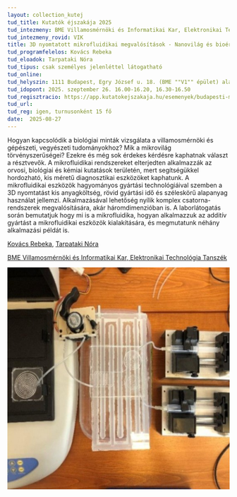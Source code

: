 ```yaml
---
layout: collection_kutej
tud_title: Kutatók éjszakája 2025
tud_intezmeny: BME Villamosmérnöki és Informatikai Kar, Elektronikai Technológia Tanszék
tud_intezmeny_rovid: VIK
title: 3D nyomtatott mikrofluidikai megvalósítások - Nanovilág és bioérzékelők
tud_programfelelos: Kovács Rebeka
tud_eloadok: Tarpataki Nóra
tud_tipus: csak személyes jelenléttel látogatható
tud_online: 
tud_helyszin: 1111 Budapest, Egry József u. 18. (BME ""V1"" épület) alagsor, BME ETT laboratóriumok
tud_idopont: 2025. szeptember 26. 16.00-16.20, 16.30-16.50
tud_regisztracio: https://app.kutatokejszakaja.hu/esemenyek/budapesti-muszaki-es-gazdasagtudomanyi-egyetem-bme/3d-nyomtatott-mikrofluidikai-megvalositasok-nanovilag-es-bioerzekelok-1
tud_url: 
tud_reg: igen, turnusonként 15 fő 
date:  2025-08-27
---
```


Hogyan kapcsolódik a biológiai minták vizsgálata a villamosmérnöki és gépészeti, vegyészeti tudományokhoz? Mik a mikrovilág törvényszerűségei? Ezekre és még sok érdekes kérdésre kaphatnak választ a résztvevők. 
A mikrofluidikai rendszereket elterjedten alkalmazzák az orvosi, biológiai és kémiai kutatások területén, mert segítségükkel hordozható, kis méretű diagnosztikai eszközöket kaphatunk. 
A mikrofluidikai eszközök hagyományos gyártási technológiáival szemben a 3D nyomtatást kis anyagköltség, rövid gyártási idő és széleskörű alapanyag használat jellemzi. 
Alkalmazásával lehetőség nyílik komplex csatorna-rendszerek megvalósítására, akár háromdimenzióban is. 
A laborlátogatás során bemutatjuk hogy mi is a mikrofluidika, hogyan alkalmazzuk az additív gyártást a mikrofluidikai eszközök kialakítására, és megmutatunk néhány alkalmazási példát is.

[Kovács Rebeka](https://tudprog.bme.hu/kutatok_ejszakaja/profilok/kovacs_rebeka), [Tarpataki Nóra](https://tudprog.bme.hu/kutatok_ejszakaja/profilok/tarpataki_nora)

[BME Villamosmérnöki és Informatikai Kar, Elektronikai Technológia Tanszék](https://www.ett.bme.hu/)

![3D nyomtatott mikrofluidikai megvalósítások - Nanovilág és bioérzékelők](../2025/images/3d-nyomtatott-mikrofluidikai-megvalositasok.jpg)
